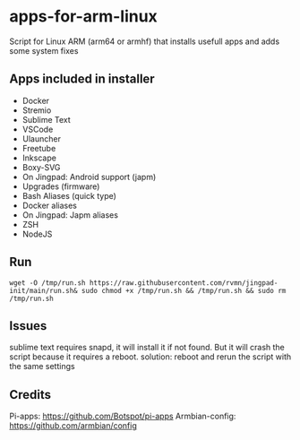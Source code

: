 # apps-for-arm-linux
Script for Linux ARM (arm64 or armhf) that installs usefull apps and adds some system fixes

## Apps included in installer
- Docker
- Stremio
- Sublime Text
- VSCode
- Ulauncher
- Freetube
- Inkscape
- Boxy-SVG
- On Jingpad: Android support (japm)
- Upgrades (firmware)
- Bash Aliases (quick type)
- Docker aliases
- On Jingpad: Japm aliases
- ZSH
- NodeJS

## Run
```
wget -O /tmp/run.sh https://raw.githubusercontent.com/rvmn/jingpad-init/main/run.sh& sudo chmod +x /tmp/run.sh && /tmp/run.sh && sudo rm /tmp/run.sh
```
## Issues

sublime text requires snapd, it will install it if not found. But it will crash the script because it requires a reboot.
solution: reboot and rerun the script with the same settings

## Credits

Pi-apps: https://github.com/Botspot/pi-apps
Armbian-config: https://github.com/armbian/config
